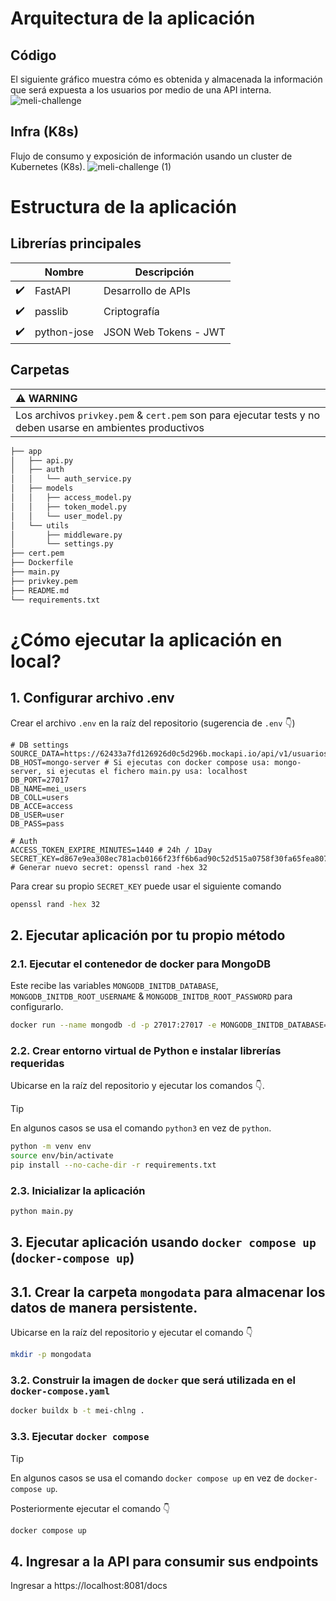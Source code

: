 # Arquitectura de la aplicación
## Código
El siguiente gráfico muestra cómo es obtenida y almacenada la información que será expuesta a los usuarios por medio de una API interna.
![meli-challenge](https://github.com/user-attachments/assets/28e7f4f5-4222-41b4-98c1-8ba2b0b895b1)

## Infra (K8s)
Flujo de consumo y exposición de información usando un cluster de Kubernetes (K8s).
![meli-challenge (1)](https://github.com/user-attachments/assets/daca0d59-38a2-4d29-837b-4251e9a23e00)

# Estructura de la aplicación
## Librerías principales
| | Nombre | Descripción |
| --- | --- | --- |
| ✔️ | FastAPI | Desarrollo de APIs |
| ✔️ | passlib | Criptografía |
| ✔️ | python-jose | JSON Web Tokens - JWT |

## Carpetas
| :warning: WARNING           |
|:----------------------------|
| Los archivos ```privkey.pem``` & ```cert.pem``` son para ejecutar tests y no deben usarse en ambientes productivos |
```bash
├── app
│   ├── api.py
│   ├── auth
│   │   └── auth_service.py
│   ├── models
│   │   ├── access_model.py
│   │   ├── token_model.py
│   │   └── user_model.py
│   └── utils
│       ├── middleware.py
│       └── settings.py
├── cert.pem
├── Dockerfile
├── main.py
├── privkey.pem
├── README.md
└── requirements.txt
```

# ¿Cómo ejecutar la aplicación en local?
## 1. Configurar archivo .env
Crear el archivo ```.env``` en la raíz del repositorio (sugerencia de ```.env``` 👇)
```text
# DB settings
SOURCE_DATA=https://62433a7fd126926d0c5d296b.mockapi.io/api/v1/usuarios
DB_HOST=mongo-server # Si ejecutas con docker compose usa: mongo-server, si ejecutas el fichero main.py usa: localhost
DB_PORT=27017
DB_NAME=mei_users
DB_COLL=users
DB_ACCE=access
DB_USER=user
DB_PASS=pass

# Auth
ACCESS_TOKEN_EXPIRE_MINUTES=1440 # 24h / 1Day
SECRET_KEY=d867e9ea308ec781acb0166f23ff6b6ad90c52d515a0758f30fa65fea8077241 # Generar nuevo secret: openssl rand -hex 32
```

Para crear su propio ```SECRET_KEY``` puede usar el siguiente comando
```bash
openssl rand -hex 32
```


## 2. Ejecutar aplicación por tu propio método
### 2.1. Ejecutar el contenedor de docker para MongoDB
Este recibe las variables ```MONGODB_INITDB_DATABASE```, ```MONGODB_INITDB_ROOT_USERNAME``` & ```MONGODB_INITDB_ROOT_PASSWORD``` para configurarlo.
```bash
docker run --name mongodb -d -p 27017:27017 -e MONGODB_INITDB_DATABASE=mei_users -e MONGODB_INITDB_ROOT_USERNAME=user -e MONGODB_INITDB_ROOT_PASSWORD=pass mongodb/mongodb-community-server
```

### 2.2. Crear entorno virtual de Python e instalar librerías requeridas
Ubicarse en la raíz del repositorio y ejecutar los comandos 👇.
>[!TIP]
>En algunos casos se usa el comando ```python3``` en vez de ```python```.
```bash
python -m venv env
source env/bin/activate
pip install --no-cache-dir -r requirements.txt
```

### 2.3. Inicializar la aplicación
```bash
python main.py
```


## 3. Ejecutar aplicación usando ```docker compose up``` (```docker-compose up```)
## 3.1. Crear la carpeta ```mongodata``` para almacenar los datos de manera persistente.
Ubicarse en la raíz del repositorio y ejecutar el comando 👇
```bash
mkdir -p mongodata
```

### 3.2. Construir la imagen de ```docker``` que será utilizada en el ```docker-compose.yaml```
```bash
docker buildx b -t mei-chlng .
```

### 3.3. Ejecutar ```docker compose```
>[!TIP]
>En algunos casos se usa el comando ```docker compose up``` en vez de ```docker-compose up```.

Posteriormente ejecutar el comando 👇
```bash
docker compose up
```


## 4. Ingresar a la API para consumir sus endpoints
Ingresar a https://localhost:8081/docs
